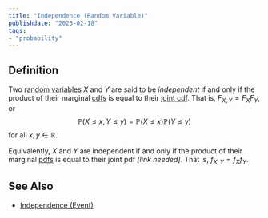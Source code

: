 ```yaml
---
title: "Independence (Random Variable)"
publishdate: "2023-02-18"
tags:
- "probability"
---
```


## Definition
Two [random variables](statistics/random-variable.md) $X$ and $Y$ are said to be *independent* if and only if the product of their marginal [cdfs](statistics/cumulative-distribution-function.md) is equal to their [joint cdf](statistics/joint-cumulative-distribution-function.md). That is, $F_{X, Y} = F_XF_Y$, or
$$\mathbb{P}(X \leq x, Y \leq y) = \mathbb{P}(X \leq x)\mathbb{P}(Y \leq y)$$
for all $x, y \in \mathbb{R}$.

Equivalently, $X$ and $Y$ are independent if and only if the product of their marginal [pdfs](statistics/probability-density-function.md) is equal to their joint pdf *\[link needed\]*. That is, $f_{X, Y} = f_X f_Y$.

## See Also
- [Independence (Event)](statistics/independence-(event).md)
